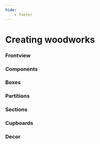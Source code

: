 ```yaml
---
hide:
    - footer
---
```

# Creating woodworks


### Frontview
### Components
### Boxes
### Partitions
### Sections
### Cupboards
### Decor

